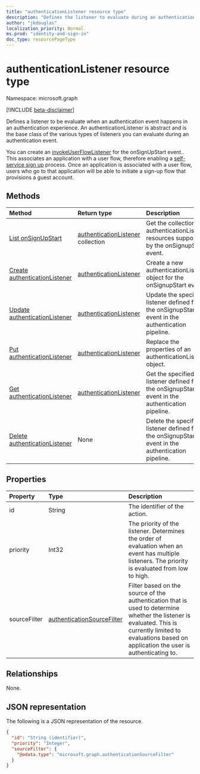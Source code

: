 ```yaml
---
title: "authenticationListener resource type"
description: "Defines the listener to evaluate during an authentication event."
author: "jkdouglas"
localization_priority: Normal
ms.prod: "identity-and-sign-in"
doc_type: resourcePageType
---
```


# authenticationListener resource type

Namespace: microsoft.graph

[!INCLUDE [beta-disclaimer](../../includes/beta-disclaimer.md)]

Defines a listener to be evaluate when an authentication event happens in an authentication experience. An authenticationListener is abstract and is the base class of the various types of listeners you can evaluate during an authentication event. 

You can create an [invokeUserFlowListener](../resources/invokeuserflowlistener.md) for the onSignUpStart event.. This associates an application with a user flow, therefore enabling a [self-service sign up](https://docs.microsoft.com/azure/active-directory/external-identities/self-service-sign-up-overview) process. Once an application is associated with a user flow, users who go to that application will be able to initiate a sign-up flow that provisions a guest account.

## Methods

|Method|Return type|Description|
|:---|:---|:---|
|[List onSignUpStart](../api/authenticationeventspolicy-list-onsignupstart.md)|[authenticationListener](../resources/authenticationlistener.md) collection|Get the collection of authenticationListener resources supported by the onSignupStart event.|
|[Create authenticationListener](../api/authenticationeventspolicy-post-onsignupstart.md)|[authenticationListener](../resources/authenticationlistener.md)|Create a new authenticationListener object for the onSignupStart event.|
|[Update authenticationListener](../api/authenticationlistener-update.md)|[authenticationListener](../resources/authenticationlistener.md)|Update the specified listener defined for the onSignupStart event in the authentication pipeline.|
|[Put authenticationListener](../api/authenticationlistener-put.md)|[authenticationListener](../resources/authenticationlistener.md)|Replace the properties of an authenticationListener object.|
|[Get authenticationListener](../api/authenticationlistener-get.md)|[authenticationListener](../resources/authenticationlistener.md)|Get the specified listener defined for the onSignupStart event in the authentication pipeline.|
|[Delete authenticationListener](../api/authenticationlistener-delete.md)|None|Delete the specified listener defined for the onSignupStart event in the authentication pipeline.|

## Properties

|Property|Type|Description|
|:---|:---|:---|
|id|String|The identifier of the action.|
|priority|Int32|The priority of the listener. Determines the order of evaluation when an event has multiple listeners. The priority is evaluated from low to high.|
|sourceFilter|[authenticationSourceFilter](../resources/authenticationsourcefilter.md)|Filter based on the source of the authentication that is used to determine whether the listener is evaluated. This is currently limited to evaluations based on application the user is authenticating to.|

## Relationships

None.

## JSON representation

The following is a JSON representation of the resource.
<!-- {
  "blockType": "resource",
  "keyProperty": "id",
  "@odata.type": "microsoft.graph.authenticationListener",
  "openType": false
}
-->

``` json
{
  "id": "String (identifier)",
  "priority": "Integer",
  "sourceFilter": {
    "@odata.type": "microsoft.graph.authenticationSourceFilter"
  }
}
```

